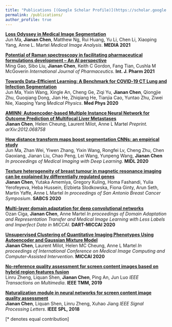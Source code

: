 ```yaml
---
title: "Publications [(Google Scholar Profile)](https://scholar.google.ca/citations?user=B9tp488AAAAJ&hl=en)"
permalink: /publications/
author_profile: true
---
```

<b>[Loss Odyssey in Medical Image Segmentation](https://www.sciencedirect.com/science/article/abs/pii/S0378517321001381)  </b><br>
Jun Ma, <b>Jianan Chen</b>, Matthew Ng, Rui Huang, Yu Li, Chen Li, Xiaoping Yang, Anne L. Martel
<i>Medical Image Analysis</i>. <b>MEDIA 2021</b> 

<b>[Potential of Raman spectroscopy in facilitating pharmaceutical formulations development – An AI perspective](https://www.sciencedirect.com/science/article/abs/pii/S0378517321001381)  </b><br>
Ming Gao, Sibo Liu, <b>Jianan Chen</b>, Keith C Gordon, Fang Tian, Cushla M McGoverin
<i>International Journal of Pharmaceutics</i>. <b>Int. J. Pharm 2021</b> 

<b>[Towards Data‐Efficient Learning: A Benchmark for COVID‐19 CT Lung and Infection Segmentation](https://aapm.onlinelibrary.wiley.com/doi/full/10.1002/mp.14676)</b> <br>
Jun Ma, Yixin Wang, Xingle An, Cheng Ge, Ziqi Yu, <b>Jianan Chen</b>, Qiongjie Zhu, Guoqiang Dong, Jian He, Zhiqiang He, Tianjia Cao, Yuntao Zhu, Ziwei Nie, Xiaoping Yang
<i>Medical Physics</i>. <b>Med Phys 2020</b> 

<b>[AMINN: Autoencoder-based Multiple Instance Neural Network for Outcome Prediction of Multifocal Liver Metastases](https://arxiv.org/abs/2012.06875)  </b><br>
<b>Jianan Chen</b>, Helen Cheung, Laurent Milot, Anne L Martel
<i>Preprint. arXiv:2012.068758</i>

<b>[How distance transform maps boost segmentation CNNs: an empirical study](http://proceedings.mlr.press/v121/ma20b/ma20b.pdf)</b> <br>
Jun Ma, Zhan Wei, Yiwen Zhang, Yixin Wang, Rongfei Lv, Cheng Zhu, Chen Gaoxiang, Jianan Liu, Chao Peng, Lei Wang, Yunpeng Wang, <b>Jianan Chen</b>
<i>In proceedings of Medical Imaging with Deep Learning</i>. <b>MIDL 2020</b>

<b>[Texture heterogeneity of breast tumour in magnetic resonance imaging can be explained by differentially regulated genes](https://cancerres.aacrjournals.org/content/80/4_Supplement/P6-10-12)</b> <br>
<b>Jianan Chen</b>, Yutaka Amemiya, Gregory Kuling, Homa Fashandi, Yulia Yerofeyeva, Heba Hussein, Elzbieta Slodkowska, Fiona Ginty, Arun Seth, Martin Yaffe, Anne L Martel
<i>In proceedings of San Antonio Breast Cancer Symposium</i>. <b>SABCS 2020</b>

<b>[Multi-layer domain adaptation for deep convolutional networks](https://arxiv.org/pdf/1909.02620.pdf)</b> <br>
Ozan Ciga, <b>Jianan Chen</b>, Anne Martel
<i>In proceedings of Domain Adaptation and Representation Transfer and Medical Image Learning with Less Labels and Imperfect Data in MICCAI</i>. <b>DART-MICCAI 2020</b>

<b>[Unsupervised Clustering of Quantitative Imaging Phenotypes Using Autoencoder and Gaussian Mixture Model](https://arxiv.org/pdf/1909.02953.pdf)</b> <br>
<b>Jianan Chen</b>, Laurent Milot, Helen MC Cheung, Anne L Martel
<i>In proceedings of International Conference on Medical Image Computing and Computer-Assisted Intervention</i>. <b>MICCAI 2020</b>

<b>[No-reference quality assessment for screen content images based on hybrid region features fusion](https://ieeexplore.ieee.org/abstract/document/8624366)</b> <br>
Linru Zheng, Liquan Shen, <b>Jianan Chen</b>, Ping An, Jun Luo
<i>IEEE Transactions on Multimedia</i>. <b>IEEE TMM, 2019</b>

<b>[Naturalization module in neural networks for screen content image quality assessment](https://www.researchgate.net/profile/Jiang_Xuhao2/publication/327810961_Naturalization_Module_in_Neural_Networks_for_Screen_Content_Image_Quality_Assessment/links/5f6854bba6fdcc008631d9f5/Naturalization-Module-in-Neural-Networks-for-Screen-Content-Image-Quality-Assessment.pdf)</b> <br>
<b>Jianan Chen</b>, Liquan Shen, Linru Zheng, Xuhao Jiang
<i>IEEE Signal Processing Letters</i>. <b>IEEE SPL, 2018</b>
<!-- <br>
<br>
<b>[Towards Data‐Efficient Learning: A Benchmark for COVID‐19 CT Lung and Infection Segmentation]()</b> <br>
<b>[Autoregressive Score Matching](http://lantaoyu.com/publications/ARSM)</b> <br> 
Chenlin Meng, <b>Lantao Yu</b>, Yang Song, Jiaming Song, and Stefano Ermon.
<i>The 34th Conference on Neural Information Processing Systems</i>. <b>NeurIPS 2020</b>. 
<b>[MOPO: Model-based Offline Policy Optimization](http://lantaoyu.com/publications/MOPO)</b> <br> 
Tianhe Yu\*, Garrett Thomas\*, <b>Lantao Yu</b>, Stefano Ermon, James Zou, Sergey Levine, Chelsea Finn, Tengyu Ma.
<i>The 34th Conference on Neural Information Processing Systems</i>. <b>NeurIPS 2020</b>.
<b>[Training Deep Energy-Based Models with f-Divergence Minimization](http://lantaoyu.com/publications/fEBM)</b> <br> 
<b>Lantao Yu</b>, Yang Song, Jiaming Song, Stefano Ermon.
<i>The 37th International Conference on Machine Learning</i>. <b>ICML 2020</b>.
<b>[Improving Unsupervised Domain Adaptation with Variational Information Bottleneck](http://lantaoyu.com/publications/VBDA)</b> <br> 
Yuxuan Song, <b>Lantao Yu</b>, Zhangjie Cao, Zhiming Zhou, Jian Shen, Shuo Shao, Weinan Zhang, Yong Yu.
<i>The 24th European Conference on Artificial Intelligence</i>. <b>ECAI 2020</b>.
<b>[Improving Maximum Likelihood Training for Text Generation with Density Ratio Estimation](http://lantaoyu.com/publications/TextDR)</b> <br> 
Yuxuan Song, Ning Miao, Hao Zhou, <b>Lantao Yu</b>, Mingxuan Wang, Lei Li.
<i>The 23rd International Conference on Artificial Intelligence and Statistics</i>. <b>AISTATS 2020</b>.
<b>[Infomax Neural Joint Source-Channel Coding via Adversarial Bit Flip](http://lantaoyu.com/publications/IABF)</b> <br> 
Yuxuan Song, Minkai Xu, <b>Lantao Yu</b>, Hao Zhou, Shuo Shao, Yong Yu.
<i>The 34th AAAI Conference on Artificial Intelligence</i>. <b>AAAI 2020</b>.
<b>[Meta-Inverse Reinforcement Learning with Probabilistic Context Variables](http://lantaoyu.com/publications/MetaIRL)</b> <br> 
<b>Lantao Yu</b>\*, Tianhe Yu\*, Chelsea Finn, Stefano Ermon.
<i>The 33rd Conference on Neural Information Processing Systems</i>. <b>NeurIPS 2019</b>.
<b>[Multi-Agent Adversarial Inverse Reinforcement Learning](http://lantaoyu.com/publications/MAAIRL)</b> <br> 
<b>Lantao Yu</b>, Jiaming Song, Stefano Ermon.
<i>The 36th International Conference on Machine Learning</i>. <b>ICML 2019</b>. <b><span style="color:red">(Long Oral)</span></b>
<b>[CoT: Cooperative Training for Generative Modeling of Discrete Data](http://lantaoyu.com/publications/CoT)</b> <br>
Sidi Lu, <b>Lantao Yu</b>, Siyuan Feng, Yaoming Zhu, Weinan Zhang, Yong Yu.
<i>The 36th International Conference on Machine Learning</i>. <b>ICML 2019</b>.
<b>[Lipschitz Generative Adversarial Nets](http://lantaoyu.com/publications/LGAN)</b> <br>
Zhiming Zhou, Jiadong Liang, Yuxuan Song, <b>Lantao Yu</b>, Hongwei Wang, Weinan Zhang, Yong Yu, Zhihua Zhang. <i>The 36th International Conference on Machine Learning</i>. <b>ICML 2019</b>.
<b>[Deep Reinforcement Learning for Green Security Games with Real-Time Information](http://lantaoyu.com/publications/RLSGAAAI19)</b><br>
Yufei Wang, Zheyuan Ryan Shi, <b>Lantao Yu</b>, Yi Wu, Rohit Singh, Lucas Joppa, Fei Fang.
<i>The Thirty-Third AAAI Conference on Artificial Intelligence.</i> <b>AAAI 2019</b>.
<b>[Understanding the Effectiveness of Lipschitz-Continuity in Generative Adversarial Nets](http://lantaoyu.com/publications/GanGradient)</b> <br>
Zhiming Zhou, Yuxuan Song, <b>Lantao Yu</b>, Hongwei Wang, Zhihua Zhang, Weinan Zhang, Yong Yu.
<i>ArXiv 2018.</i>
<b>[A Study of AI Population Dynamics with Million-agent Reinforcement Learning](http://lantaoyu.com/publications/MA)</b><br>
Yaodong Yang\*, <b>Lantao Yu</b>\*, Yiwei Bai\*, Jun Wang, Weinan Zhang, Ying Wen, Yong Yu. <i>The 17th International Conference on Autonomous Agents and Multi-Agent Systems.</i> <b>AAMAS 2018</b>.
<b>[Exploiting Real-World Data and Human Knowledge for Predicting Wildlife Poaching](http://lantaoyu.com/publications/COMPASS18)</b><br>
Swaminathan Gurumurthy, <b>Lantao Yu</b>, Chenyan Zhang, Yongchao Jin, Weiping Li, Xiaodong Zhang, Fei Fang. <i>ACM SIGCAS Conference on Computing and Sustainable Societies.</i> <b>COMPASS 2018</b>.
<b>[Deep Reinforcement Learning for Green Security Game with Online Information](http://lantaoyu.com/publications/RLSG)</b><br>
<b>Lantao Yu</b>, Yi Wu, Rohit Singh, Lucas Joppa and Fei Fang. <i>AAAI-18 Artificial Intelligence for Imperfect-Information Games Workshop.</i>
<b>[IRGAN: A Minimax Game for Unifying Generative and Discriminative Information Retrieval Models](http://lantaoyu.com/publications/IRGAN)</b><br>
Jun Wang, <b>Lantao Yu</b>, Weinan Zhang, Yu Gong, Yinghui Xu, Benyou Wang, Peng Zhang and Dell Zhang.
<i>The 40th International ACM SIGIR Conference on Research and Development in Information Retrieval.</i> <b>SIGIR 2017</b>. <b><span style="color:red">(Best Paper Award Honorable Mention)</span></b>
<b>[A Dynamic Attention Deep Model for Article Recommendation by Learning Human Editors’ Demonstration](http://lantaoyu.com/publications/DADM)</b><br>
Xuejian Wang\*, <b>Lantao Yu</b>\*, Kan Ren, Guanyu Tao, Weinan Zhang, Yong Yu, Jun Wang.
<i>The 23rd SIGKDD Conference on Knowledge Discovery and Data Mining.</i> <b>KDD 2017</b>.
<b>[SeqGAN: Sequence Generative Adversarial Nets with Policy Gradient](http://lantaoyu.com/publications/SeqGAN)</b> <br>
<b>Lantao Yu</b>, Weinan Zhang, Jun Wang, and Yong Yu.
<i>The 31st AAAI conference on Artificial Intelligence</i>. <b>AAAI 2017</b>.
-->



[\* denotes equal contribution]
